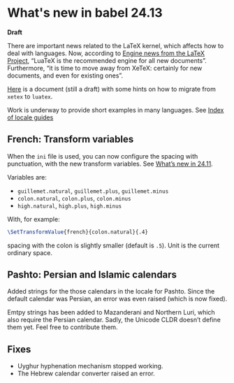 # What's new in babel 24.13

**Draft**

There are important news related to the LaTeX kernel, which affects
how to deal with languages. Now, according to [Engine news from the
LaTeX Project](https://www.texdev.net/2024/11/05/engine-news-from-the-latex-project),
“LuaTeX is the recommended engine for all new documents”. Furthermore,
“it is time to move away from XeTeX: certainly for new documents, and
even for existing ones”.

[Here](https://latex3.github.io/babel/guides/migrating-xetex-luatex.html) is a document (still a draft) with
some hints on how to migrate from `xetex` to `luatex`.

Work is underway to provide short examples in many languages.
See [Index of locale guides](https://latex3.github.io/babel/guides/index-locale.html)

## French: Transform variables

When the `ini` file is used, you can now configure the spacing with
punctuation, with the new transform variables. See [What’s new in
24.11](https://latex3.github.io/babel/news/whats-new-in-babel-24.11.html).

Variables are:
* `guillemet.natural`, `guillemet.plus`, `guillemet.minus`
* `colon.natural`, `colon.plus`, `colon.minus`
* `high.natural`, `high.plus`, `high.minus` 

With, for example:
```tex
\SetTransformValue{french}{colon.natural}{.4}
```
spacing with the colon is slightly smaller (default is `.5`). Unit
is the current ordinary space.

## Pashto: Persian and Islamic calendars

Added strings for the those calendars in the locale for Pashto. Since
the default calendar was Persian, an error was even raised (which is
now fixed).

Emtpy strings has been added to Mazanderani and Northern Luri, which
also require the Persian calendar. Sadly, the Unicode CLDR doesn’t
define them yet. Feel free to contribute them.

## Fixes

* Uyghur hyphenation mechanism stopped working.
* The Hebrew calendar converter raised an error.






